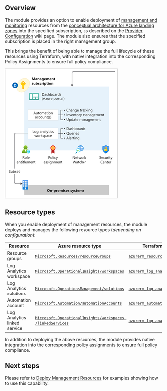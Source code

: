 <!-- markdownlint-disable first-line-h1 -->
## Overview

The module provides an option to enable deployment of [management and monitoring][alz_management] resources from the [conceptual architecture for Azure landing zones][msdocs_alz_architecture] into the specified subscription, as described on the [Provider Configuration][wiki_provider_configuration] wiki page.
The module also ensures that the specified subscription is placed in the right management group.

This brings the benefit of being able to manage the full lifecycle of these resources using Terraform, with native integration into the corresponding Policy Assignments to ensure full policy compliance.

![Overview of the Azure landing zones management resources][alz_management_overview]

## Resource types

When you enable deployment of management resources, the module deploys and manages the following resource types (*depending on configuration*):

| Resource | Azure resource type | Terraform resource type |
| --- | --- | --- |
| Resource groups | [`Microsoft.Resources/resourceGroups`][arm_resource_group] | [`azurerm_resource_group`][azurerm_resource_group] |
| Log Analytics workspace | [`Microsoft.OperationalInsights/workspaces`][arm_log_analytics_workspace] | [`azurerm_log_analytics_workspace`][azurerm_log_analytics_workspace] |
| Log Analytics solutions | [`Microsoft.OperationsManagement/solutions`][arm_log_analytics_solution] | [`azurerm_log_analytics_solution`][azurerm_log_analytics_solution] |
| Automation account | [`Microsoft.Automation/automationAccounts`][arm_automation_account] | [`azurerm_automation_account`][azurerm_automation_account] |
| Log Analytics linked service | [`Microsoft.OperationalInsights/workspaces /linkedServices`][arm_log_analytics_linked_service] | [`azurerm_log_analytics_linked_service`][azurerm_log_analytics_linked_service] |

In addition to deploying the above resources, the module provides native integration into the corresponding policy assignments to ensure full policy compliance.

## Next steps

Please refer to [Deploy Management Resources][wiki_deploy_management_resources] for examples showing how to use this capability.

 [//]: # (*****************************)
 [//]: # (INSERT IMAGE REFERENCES BELOW)
 [//]: # (*****************************)

[alz_management_overview]: media/terraform-caf-enterprise-scale-management.png "A conceptual architecture diagram focusing on the management resources for an Azure landing zone."

 [//]: # (************************)
 [//]: # (INSERT LINK LABELS BELOW)
 [//]: # (************************)

[msdocs_alz_architecture]: https://learn.microsoft.com/azure/cloud-adoption-framework/ready/landing-zone/#azure-landing-zone-conceptual-architecture "Conceptual architecture for Azure landing zones."

[alz_management]: https://learn.microsoft.com/azure/cloud-adoption-framework/ready/landing-zone/design-area/management "Management and monitoring for Azure landing zones on the Cloud Adoption Framework."

[arm_resource_group]:                 https://learn.microsoft.com/azure/templates/microsoft.resources/resourcegroups
[arm_log_analytics_workspace]:        https://learn.microsoft.com/azure/templates/microsoft.operationalinsights/workspaces
[arm_log_analytics_solution]:         https://learn.microsoft.com/azure/templates/microsoft.operationsmanagement/solutions
[arm_automation_account]:             https://learn.microsoft.com/azure/templates/microsoft.automation/automationaccounts
[arm_log_analytics_linked_service]:   https://learn.microsoft.com/azure/templates/microsoft.operationalinsights/workspaces/linkedservices

[azurerm_resource_group]:               https://registry.terraform.io/providers/hashicorp/azurerm/latest/docs/resources/resource_group
[azurerm_log_analytics_workspace]:      https://registry.terraform.io/providers/hashicorp/azurerm/latest/docs/resources/log_analytics_workspace
[azurerm_log_analytics_solution]:       https://registry.terraform.io/providers/hashicorp/azurerm/latest/docs/resources/log_analytics_solution
[azurerm_automation_account]:           https://registry.terraform.io/providers/hashicorp/azurerm/latest/docs/resources/automation_account
[azurerm_log_analytics_linked_service]: https://registry.terraform.io/providers/hashicorp/azurerm/latest/docs/resources/log_analytics_linked_service

[wiki_deploy_management_resources]: https://github.com/Azure/terraform-azurerm-caf-enterprise-scale/wiki/%5BExamples%5D-Deploy-Management-Resources "Wiki - Deploy Management Resources"
[wiki_provider_configuration]:      https://github.com/krowlandson/terraform-azurerm-caf-enterprise-scale/wiki/%5BUser-Guide%5D-Provider-Configuration "Wiki - Provider configuration"
